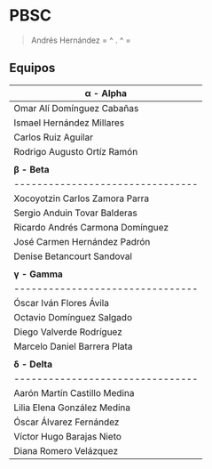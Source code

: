 # PBSC #
> Andrés Hernández
>  = ^ . ^ =

## Equipos ##

|**α - Alpha**                   |
|--------------------------------|
|Omar Alí Domínguez Cabañas      |
|Ismael Hernández Millares       |
|Carlos Ruiz Aguilar             |
|Rodrigo Augusto Ortíz Ramón     |
| |
|**β - Beta**                    |
|--------------------------------|
|Xocoyotzin Carlos Zamora Parra  |
|Sergio Anduin Tovar Balderas    |
|Ricardo Andrés Carmona Domínguez|
|José Carmen Hernández Padrón    |
|Denise Betancourt Sandoval      |
| |
|**γ - Gamma**                   |
|--------------------------------|
|Óscar Iván Flores Ávila         |
|Octavio Domínguez Salgado       |
|Diego Valverde Rodríguez        |
|Marcelo Daniel Barrera Plata    |
| |
|**δ - Delta**                   |
|--------------------------------|
|Aarón Martín Castillo Medina    |
|Lilia Elena González Medina     |
|Óscar Álvarez Fernández         |
|Víctor Hugo Barajas Nieto       |
|Diana Romero Velázquez          |

